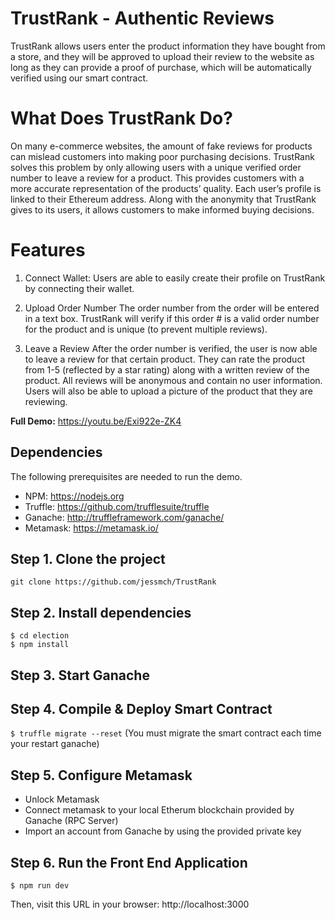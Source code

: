 
# TrustRank - Authentic Reviews
TrustRank allows users enter the product information they have bought from a store, and they will be approved to upload their review to the website as long as they can provide a proof of purchase, which will be automatically verified using our smart contract.

# What Does TrustRank Do?
On many e-commerce websites, the amount of fake reviews for products can mislead customers into making poor purchasing decisions. TrustRank solves this problem by only allowing users with a unique verified order number to leave a review for a product. This provides customers with a more accurate representation of the products’ quality. Each user’s profile is linked to their Ethereum address. Along with the anonymity that TrustRank gives to its users, it allows customers to make informed buying decisions.

# Features

1. Connect Wallet:
Users are able to easily create their profile on TrustRank by connecting their wallet.

2. Upload Order Number
The order number from the order will be entered in a text box. TrustRank will verify if this order # is a valid order number for the product and is unique (to prevent multiple reviews).

3. Leave a Review
After the order number is verified, the user is now able to leave a review for that certain product. 
They can rate the product from 1-5 (reflected by a star rating) along with a written review of the product. All reviews will be anonymous and contain no user information. Users will also be able to upload a picture of the product that they are reviewing.

**Full Demo:**
https://youtu.be/Exi922e-ZK4

## Dependencies
The following prerequisites are needed to run the demo.
- NPM: https://nodejs.org
- Truffle: https://github.com/trufflesuite/truffle
- Ganache: http://truffleframework.com/ganache/
- Metamask: https://metamask.io/


## Step 1. Clone the project
`git clone https://github.com/jessmch/TrustRank`

## Step 2. Install dependencies
```
$ cd election
$ npm install
```
## Step 3. Start Ganache

## Step 4. Compile & Deploy Smart Contract
`$ truffle migrate --reset`
(You must migrate the smart contract each time your restart ganache)

## Step 5. Configure Metamask
- Unlock Metamask
- Connect metamask to your local Etherum blockchain provided by Ganache (RPC Server)
- Import an account from Ganache by using the provided private key

## Step 6. Run the Front End Application
`$ npm run dev`

Then, visit this URL in your browser: http://localhost:3000

